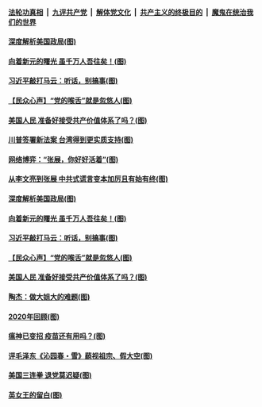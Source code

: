 

####  [法轮功真相](../../../../basic/blob/master/README.md?t=12311003) &nbsp;|&nbsp; [九评共产党](../../../../9ping.md/blob/master/README.md?t=12311003) &nbsp;|&nbsp; [解体党文化](../../../../jtdwh.md/blob/master/README.md?t=12311003)  &nbsp;|&nbsp; [共产主义的终极目的](../../../../gczydzjmd.md/blob/master/README.md?t=12311003) &nbsp;|&nbsp; [魔鬼在统治我们的世界](../../../../mgztzwmdsj.md/blob/master/README.md?t=12311003) 

#### [深度解析美国政局(图)](../pages/p4/957571.md?t=12311003) 

#### [向着新元的曙光 虽千万人吾往矣！(图)](../pages/p4/957448.md?t=12311003) 

#### [习近平敲打马云：听话，别搞事(图)](../pages/p4/957478.md?t=12311003) 

#### [【民众心声】“党的喉舌”就是忽悠人(图)](../pages/p4/957254.md?t=12311003) 

#### [美国人民 准备好接受共产价值体系了吗？(图)](../pages/p4/957476.md?t=12311003) 


#### [川普签署新法案 台湾得到更实质支持(图)](../pages/p4/957606.md?t=12311003) 

#### [网络博弈：“张展，你好好活着”(图)](../pages/p4/957600.md?t=12311003) 

#### [从李文亮到张展 中共式谎言变本加厉且有始有终(图)](../pages/p4/957597.md?t=12311003) 

#### [深度解析美国政局(图)](../pages/p4/957571.md?t=12311003) 

#### [向着新元的曙光 虽千万人吾往矣！(图)](../pages/p4/957448.md?t=12311003) 




#### [习近平敲打马云：听话，别搞事(图)](../pages/p4/957478.md?t=12311003) 

#### [【民众心声】“党的喉舌”就是忽悠人(图)](../pages/p4/957254.md?t=12311003) 

#### [美国人民 准备好接受共产价值体系了吗？(图)](../pages/p4/957476.md?t=12311003) 


#### [陶杰：做大姐大的难题(图)](../pages/p4/957482.md?t=12311003) 

#### [2020年回顾(图)](../pages/p4/957470.md?t=12311003) 

#### [瘟神已变招 疫苗还有用吗？(图)](../pages/p4/957467.md?t=12311003) 



#### [评毛泽东《沁园春・雪》藐视祖宗、假大空(图)](../pages/p4/957384.md?t=12311003) 

#### [美国三连拳 退党莫迟疑(图)](../pages/p4/957381.md?t=12311003) 

#### [英女王的留白(图)](../pages/p4/957349.md?t=12311003) 

